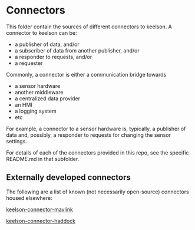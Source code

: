 # Connectors

This folder contain the sources of different connectors to keelson. A connector to keelson can be:

* a publisher of data, and/or
* a subscriber of data from another publisher, and/or
* a responder to requests, and/or
* a requester

Commonly, a connector is either a communication bridge towards

* a sensor hardware
* another middleware
* a centralized data provider
* an HMI
* a logging system
* etc

For example, a connector to a sensor hardware is, typically, a publisher of data and, possibly, a responder to requests for changing the sensor settings. 

For details of each of the connectors provided in this repo, see the specific README.md in that subfolder.

## Externally developed connectors

The following are a list of known (not necessarily open-source) connectors housed elsewhere:

[keelson-connector-mavlink](https://github.com/MO-RISE/keelson-connector-mavlink)

[keelson-connector-haddock](https://github.com/MO-RISE/keelson-connector-haddock)

